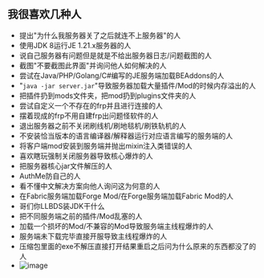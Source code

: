 ## 我很喜欢几种人
- 提出"为什么我服务器关了之后就连不上服务器"的人
- 使用JDK 8运行JE 1.21.x服务器的人
- 说自己服务器有问题但是就是不给出服务器日志/问题截图的人
- 截图"不要截图此界面"并询问他人如何解决的人
- 尝试在Java/PHP/Golang/C#编写的JE服务端加载BEAddons的人
- "``java -jar server.jar``"导致服务器加载大量插件/Mod的时候内存溢出的人
- 把插件扔到mods文件夹，把mod扔到plugins文件夹的人
- 尝试自定义一个不存在的frp并且进行连接的人
- 摆着现成的frp不用自建frp出问题怪软件的人
- 退出服务器之前不关闭刷线机/刷地毯机/刷铁轨机的人
- 不安装恰当版本的语言编译器/解释器运行对应语言编写的服务端的人
- 将客户端mod安装到服务端并抛出mixin注入类错误的人
- 喜欢瞎玩强制关闭服务器导致核心爆炸的人
- 把服务器核心jar文件解压的人
- AuthMe防自己的人
- 看不懂中文解决方案向他人询问这为何意的人
- 在Fabric服务端加载Forge Mod/在Forge服务端加载Fabric Mod的人
- 哥们你LLBDS装JDK干什么
- 把不同服务端之前的插件/Mod乱塞的人
- 加载一个损坏的Mod/不兼容的Mod导致服务端主线程爆炸的人
- 服务端未下载完毕直接开服导致主线程爆炸的人
- 压缩包里面的exe不解压直接打开结果重启之后问为什么原来的东西都没了的人
- ![image](https://github.com/user-attachments/assets/42d449d1-8235-4dc4-a446-6f0272fdc291)

